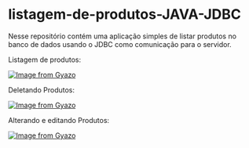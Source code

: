 # listagem-de-produtos-JAVA-JDBC
 Nesse repositório contém uma aplicação simples de listar produtos no banco de dados usando o JDBC como comunicação para o servidor.
 
 Listagem de produtos:

[![Image from Gyazo](https://i.gyazo.com/387b33013e9a5265323ec8cc1f71bdcb.gif)](https://gyazo.com/387b33013e9a5265323ec8cc1f71bdcb)

 Deletando Produtos:
 
[![Image from Gyazo](https://i.gyazo.com/b7b046d08131bba9f50e63f08c952ef6.gif)](https://gyazo.com/b7b046d08131bba9f50e63f08c952ef6)

 Alterando e editando Produtos:
 
 [![Image from Gyazo](https://i.gyazo.com/993b836f394117547da8f28bec6b778d.gif)](https://gyazo.com/993b836f394117547da8f28bec6b778d)
 
